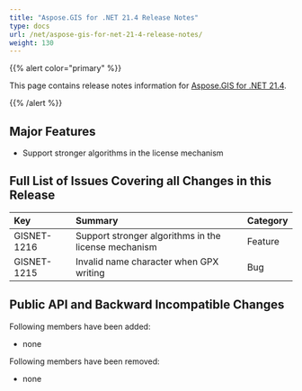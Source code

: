 ```yaml
---
title: "Aspose.GIS for .NET 21.4 Release Notes"
type: docs
url: /net/aspose-gis-for-net-21-4-release-notes/
weight: 130
---
```


{{% alert color="primary" %}} 

This page contains release notes information for [Aspose.GIS for .NET 21.4](https://www.nuget.org/packages/Aspose.GIS/21.4.0).

{{% /alert %}} 
## **Major Features**
- Support stronger algorithms in the license mechanism
## **Full List of Issues Covering all Changes in this Release**

|**Key**|**Summary**|**Category**|
| :- | :- | :- |
|GISNET-1216|Support stronger algorithms in the license mechanism|Feature|
|GISNET-1215|Invalid name character when GPX writing|Bug|
## **Public API and Backward Incompatible Changes**
Following members have been added:

- none

Following members have been removed:
- none